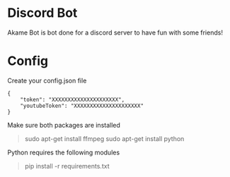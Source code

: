 # Discord Bot
Akame Bot is bot done for a discord server to have fun with some friends! 

# Config
Create your config.json file

```
{
    "token": "XXXXXXXXXXXXXXXXXXXXX",
    "youtubeToken": "XXXXXXXXXXXXXXXXXXXXX"
}
```

Make sure both packages are installed
> sudo apt-get install ffmpeg
> sudo apt-get install python

Python requires the following modules
> pip install -r requirements.txt